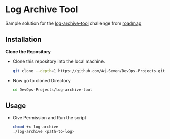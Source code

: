 # Log Archive Tool

Sample solution for the [log-archive-tool](https://roadmap.sh/projects/log-archive-tool) challenge from [roadmap](https://roadmap.sh)

## Installation

**Clone the Repository**

- Clone this repository into the local machine.

  ```bash
  git clone --depth=1 https://github.com/Aj-Seven/DevOps-Projects.git
  ```

- Now go to cloned Directory

  ```bash
  cd DevOps-Projects/log-archive-tool
  ```

## Usage

- Give Permission and Run the script

  ```bash
  chmod +x log-archive
  ./log-archive <path-to-log>
  ```
